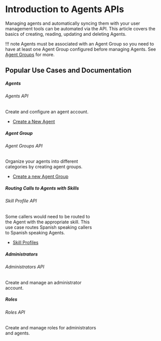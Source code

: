 # Introduction to Agents APIs

Managing agents and automatically syncing them with your user management tools can be automated via the API. This article covers the basics of creating, reading, updating and deleting Agents.

!!! note
    Agents must be associated with an Agent Group so you need to have at least one Agent Group configured before managing Agents. See [Agent Groups](../agent-groups) for more.

## Popular Use Cases and Documentation

<div class="card-deck">

  <div class="card" style="width: 18rem;">
    <div class="card-body pt-0 pb-0">
      <h5 class="card-title">Agents</h5>
      <h6 class="card-subtitle mb-2 text-muted">Agents API</h6>
      <p class="card-text">Create and configure an agent account.</p>
      <ul class="pl-0 ml-4">
      <li><a href="./agents/" class="card-link">Create a New Agent</a></li>
      </ul>
    </div>
  </div>

  <div class="card" style="width: 18rem;">
    <div class="card-body pt-0 pb-0">
      <h5 class="card-title">Agent Group</h5>
      <h6 class="card-subtitle mb-2 text-muted">Agent Groups API</h6>
      <p class="card-text">Organize your agents into different categories by creating agent groups.</p>
      <ul class="pl-0 ml-4">
      <li><a href="./agent-groups/" class="card-link">Create a new Agent Group</a></li>
      </ul>
    </div>
  </div>

  <div class="card" style="width: 18rem;">
    <div class="card-body pt-0 pb-0">
      <h5 class="card-title">Routing Calls to Agents with Skills</h5>
      <h6 class="card-subtitle mb-2 text-muted">Skill Profile API</h6>
      <p class="card-text">Some callers would need to be routed to the Agent with the appropriate skill. This use case routes Spanish speaking callers to Spanish speaking Agents.</p>
      <ul class="pl-0 ml-4">
      <li><a href="./skill-profile/" class="card-link">Skill Profiles</a></li>
      </ul>
    </div>
  </div>
</div>
<div class="card-deck">

  <div class="card" style="width: 18rem;">
    <div class="card-body pt-0 pb-0">
      <h5 class="card-title">Administrators</h5>
      <h6 class="card-subtitle mb-2 text-muted">Administrators API</h6>
      <p class="card-text">Create and manage an administrator account.</p>
      <ul class="pl-0 ml-4">
      </ul>
    </div>
  </div>

  <div class="card" style="width: 18rem;">
    <div class="card-body pt-0 pb-0">
      <h5 class="card-title">Roles</h5>
      <h6 class="card-subtitle mb-2 text-muted">Roles API</h6>
      <p class="card-text">Create and manage roles for administrators and agents.</p>
      <ul class="pl-0 ml-4">
      </ul>
    </div>
  </div>


</div>
